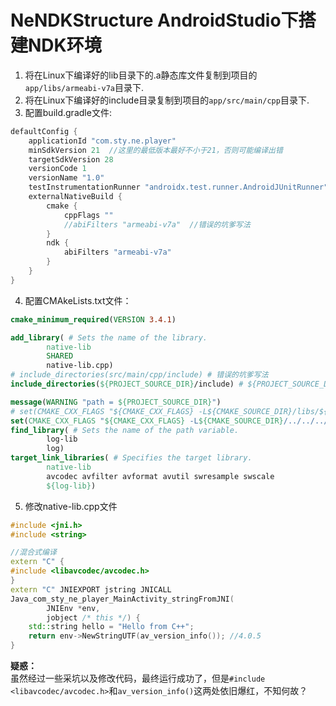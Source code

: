 # NeNDKStructure AndroidStudio下搭建NDK环境 
1. 将在Linux下编译好的lib目录下的.a静态库文件复制到项目的`app/libs/armeabi-v7a`目录下.  
2. 将在Linux下编译好的include目录复制到项目的`app/src/main/cpp`目录下.  
3. 配置build.gradle文件:  
```groovy
defaultConfig {
    applicationId "com.sty.ne.player"
    minSdkVersion 21  //这里的最低版本最好不小于21，否则可能编译出错
    targetSdkVersion 28
    versionCode 1
    versionName "1.0"
    testInstrumentationRunner "androidx.test.runner.AndroidJUnitRunner"
    externalNativeBuild {
        cmake {
            cppFlags ""
            //abiFilters "armeabi-v7a"  //错误的坑爹写法
        }
        ndk {
            abiFilters "armeabi-v7a"
        }
    }
}
```
4. 配置CMAkeLists.txt文件：  
```cmake
cmake_minimum_required(VERSION 3.4.1)

add_library( # Sets the name of the library.
        native-lib
        SHARED
        native-lib.cpp)
# include_directories(src/main/cpp/include) # 错误的坑爹写法
include_directories(${PROJECT_SOURCE_DIR}/include) # ${PROJECT_SOURCE_DIR} = E:/AndroidWangYiCloud/NDKWorkspace/NePlayer/app/src/main/cpp

message(WARNING "path = ${PROJECT_SOURCE_DIR}")
# set(CMAKE_CXX_FLAGS "${CMAKE_CXX_FLAGS} -L${CMAKE_SOURCE_DIR}/libs/${ANDROID_ABI}") # 错误的坑爹写法
set(CMAKE_CXX_FLAGS "${CMAKE_CXX_FLAGS} -L${CMAKE_SOURCE_DIR}/../../../libs/${CMAKE_ANDROID_ARCH_ABI}")
find_library( # Sets the name of the path variable.
        log-lib
        log)
target_link_libraries( # Specifies the target library.
        native-lib
        avcodec avfilter avformat avutil swresample swscale
        ${log-lib})
```
5. 修改native-lib.cpp文件
```c++
#include <jni.h>
#include <string>

//混合式编译
extern "C" {
#include <libavcodec/avcodec.h>
}
extern "C" JNIEXPORT jstring JNICALL
Java_com_sty_ne_player_MainActivity_stringFromJNI(
        JNIEnv *env,
        jobject /* this */) {
    std::string hello = "Hello from C++";
    return env->NewStringUTF(av_version_info()); //4.0.5
}
```
**疑惑：**  
虽然经过一些采坑以及修改代码，最终运行成功了，但是`#include <libavcodec/avcodec.h>`和`av_version_info()`这两处依旧爆红，不知何故？  
